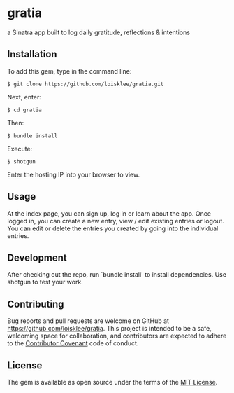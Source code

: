 # gratia
a Sinatra app built to log daily gratitude, reflections & intentions

## Installation

To add this gem, type in the command line:

`$ git clone https://github.com/loisklee/gratia.git`

Next, enter:

`$ cd gratia`

Then:

`$ bundle install`

Execute: 

`$ shotgun`

Enter the hosting IP into your browser to view.


## Usage

At the index page, you can sign up, log in or learn about the app. Once logged in, you can create a new entry, view / edit existing entries or logout. You can edit or delete the entries you created by going into the individual entries. 


## Development

After checking out the repo, run `bundle install' to install dependencies. Use shotgun to test your work. 

## Contributing

Bug reports and pull requests are welcome on GitHub at https://github.com/loisklee/gratia. This project is intended to be a safe, welcoming space for collaboration, and contributors are expected to adhere to the [Contributor Covenant](http://contributor-covenant.org) code of conduct.

## License

The gem is available as open source under the terms of the [MIT License](https://opensource.org/licenses/MIT).